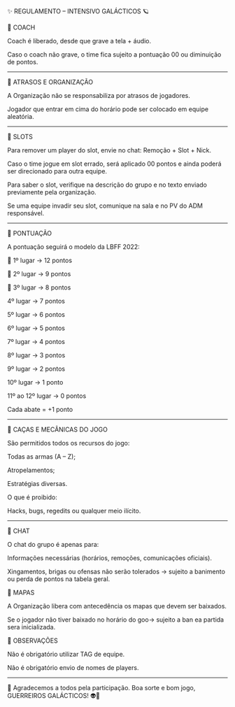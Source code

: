 ✨ REGULAMENTO – INTENSIVO GALÁCTICOS 🪐

📌 COACH

Coach é liberado, desde que grave a tela + áudio.

Caso o coach não grave, o time fica sujeito a pontuação 00 ou diminuição de pontos.


---

📌 ATRASOS E ORGANIZAÇÃO

A Organização não se responsabiliza por atrasos de jogadores.

Jogador que entrar em cima do horário pode ser colocado em equipe aleatória.

---

📌 SLOTS

Para remover um player do slot, envie no chat: Remoção + Slot + Nick.

Caso o time jogue em slot errado, será aplicado 00 pontos e ainda poderá ser direcionado para outra equipe.

Para saber o slot, verifique na descrição do grupo e no texto enviado previamente pela organização.

Se uma equipe invadir seu slot, comunique na sala e no PV do ADM responsável.


---

📌 PONTUAÇÃO

A pontuação seguirá o modelo da LBFF 2022:

🥇 1º lugar → 12 pontos

🥈 2º lugar → 9 pontos

🥉 3º lugar → 8 pontos

4º lugar → 7 pontos

5º lugar → 6 pontos

6º lugar → 5 pontos

7º lugar → 4 pontos

8º lugar → 3 pontos

9º lugar → 2 pontos

10º lugar → 1 ponto

11º ao 12º lugar → 0 pontos

Cada abate = +1 ponto


---

📌 CAÇAS E MECÂNICAS DO JOGO

São permitidos todos os recursos do jogo:

Todas as armas (A – Z);

Atropelamentos;

Estratégias diversas.


O que é proibido:

Hacks, bugs, regedits ou qualquer meio ilícito.

---

📌 CHAT

O chat do grupo é apenas para:

Informações necessárias (horários, remoções, comunicações oficiais).


Xingamentos, brigas ou ofensas não serão tolerados → sujeito a banimento ou perda de pontos na tabela geral.


📌 MAPAS

A Organização libera com antecedência os mapas que devem ser baixados.

Se o jogador não tiver baixado no horário do goo→ sujeito a ban ea partida sera inicializada.



📌 OBSERVAÇÕES

Não é obrigatório utilizar TAG de equipe.

Não é obrigatório envio de nomes de players.



---

💛 Agradecemos a todos pela participação.
Boa sorte e bom jogo, GUERREIROS GALÁCTICOS! 👽🚀
